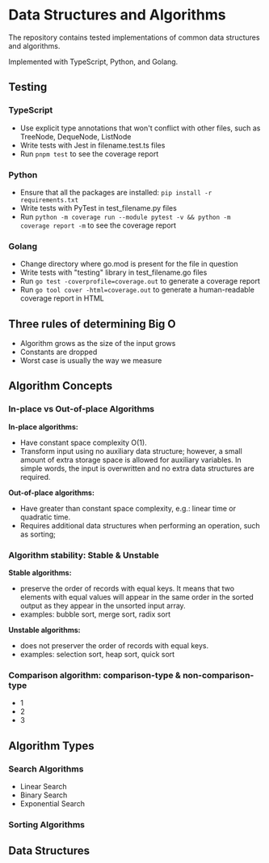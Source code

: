 # Data Structures and Algorithms

The repository contains tested implementations of common data structures and algorithms.

Implemented with TypeScript, Python, and Golang.

## Testing

### TypeScript

* Use explicit type annotations that won't conflict with other files, such as TreeNode, DequeNode, ListNode
* Write tests with Jest in filename.test.ts files
* Run `pnpm test` to see the coverage report
  
### Python

* Ensure that all the packages are installed: `pip install -r requirements.txt`
* Write tests with PyTest in test_filename.py files
* Run `python -m coverage run --module pytest -v && python -m coverage report -m` to see the coverage report

### Golang

* Change directory where go.mod is present for the file in question
* Write tests with "testing" library in test_filename.go files
* Run `go test -coverprofile=coverage.out` to generate a coverage report
* Run `go tool cover -html=coverage.out` to generate a human-readable coverage report in HTML

## Three rules of determining Big O

* Algorithm grows as the size of the input grows
* Constants are dropped
* Worst case is usually the way we measure

## Algorithm Concepts

### In-place vs Out-of-place Algorithms

**In-place algorithms:**

* Have constant space complexity O(1).
* Transform input using no auxiliary data structure; however, a small amount of extra storage space is allowed for auxiliary variables. In simple words, the input is overwritten and no extra data structures are required.
  
**Out-of-place algorithms:**

* Have greater than constant space complexity, e.g.: linear time or quadratic time.
* Requires additional data structures when performing an operation, such as sorting;

### Algorithm stability: Stable & Unstable

**Stable algorithms:**

* preserve the order of records with equal keys. It means that two elements with equal values will appear in the same order in the sorted output as they appear in the unsorted input array.
* examples: bubble sort, merge sort, radix sort

**Unstable algorithms:**

* does not preserver the order of records with equal keys.
* examples: selection sort, heap sort, quick sort

### Comparison algorithm: comparison-type & non-comparison-type

* 1
* 2
* 3

## Algorithm Types

### Search Algorithms

* Linear Search
* Binary Search
* Exponential Search

### Sorting Algorithms

## Data Structures